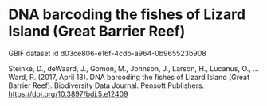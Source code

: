 
# DNA barcoding the fishes of Lizard Island (Great Barrier Reef)

GBIF dataset id   d03ce806-e16f-4cdb-a964-0b965523b908

Steinke, D., deWaard, J., Gomon, M., Johnson, J., Larson, H., Lucanus, O., … Ward, R. (2017, April 13). DNA barcoding the fishes of Lizard Island (Great Barrier Reef). Biodiversity Data Journal. Pensoft Publishers. https://doi.org/10.3897/bdj.5.e12409




